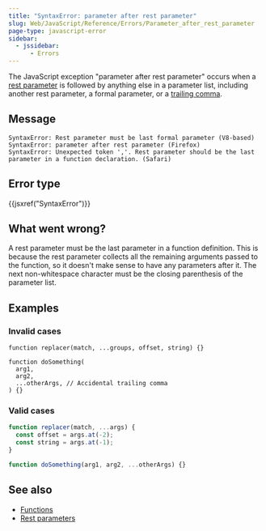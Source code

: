 ```yaml
---
title: "SyntaxError: parameter after rest parameter"
slug: Web/JavaScript/Reference/Errors/Parameter_after_rest_parameter
page-type: javascript-error
sidebar:
  - jssidebar:
      - Errors
---
```


The JavaScript exception "parameter after rest parameter" occurs when a [rest parameter](/en-US/docs/Web/JavaScript/Reference/Functions/rest_parameters) is followed by anything else in a parameter list, including another rest parameter, a formal parameter, or a [trailing comma](/en-US/docs/Web/JavaScript/Reference/Trailing_commas).

## Message

```plain
SyntaxError: Rest parameter must be last formal parameter (V8-based)
SyntaxError: parameter after rest parameter (Firefox)
SyntaxError: Unexpected token ','. Rest parameter should be the last parameter in a function declaration. (Safari)
```

## Error type

{{jsxref("SyntaxError")}}

## What went wrong?

A rest parameter must be the last parameter in a function definition. This is because the rest parameter collects all the remaining arguments passed to the function, so it doesn't make sense to have any parameters after it. The next non-whitespace character must be the closing parenthesis of the parameter list.

## Examples

### Invalid cases

```js-nolint example-bad
function replacer(match, ...groups, offset, string) {}

function doSomething(
  arg1,
  arg2,
  ...otherArgs, // Accidental trailing comma
) {}
```

### Valid cases

```js example-good
function replacer(match, ...args) {
  const offset = args.at(-2);
  const string = args.at(-1);
}

function doSomething(arg1, arg2, ...otherArgs) {}
```

## See also

- [Functions](/en-US/docs/Web/JavaScript/Reference/Functions)
- [Rest parameters](/en-US/docs/Web/JavaScript/Reference/Functions/rest_parameters)
